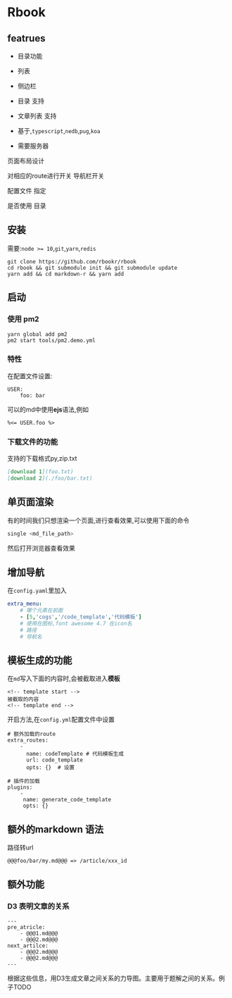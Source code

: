 # Rbook

## featrues

 - 目录功能
 - 列表
 - 侧边栏

- 目录 支持
- 文章列表 支持

- 基于,`typescript`,`nedb`,`pug`,`koa`
- 需要服务器

页面布局设计

  对相应的route进行开关
  导航栏开关


  配置文件 指定

  是否使用 目录

## 安装

需要:`node >= 10`,`git`,`yarn`,`redis`

```
git clone https://github.com/rbookr/rbook
cd rbook && git submodule init && git submodule update
yarn add && cd markdown-r && yarn add
```

## 启动


### 使用 pm2

```
yarn global add pm2
pm2 start tools/pm2.demo.yml
```


### 特性

在配置文件设置:

```
USER:
    foo: bar
```

可以的md中使用**ejs**语法,例如 
```
%<= USER.foo %>
```

### 下载文件的功能

支持的下载格式py,zip.txt

```markdown
[download 1](foo.txt)
[download 2](./foo/bar.txt)
```

## 单页面渲染

有的时间我们只想渲染一个页面,进行查看效果,可以使用下面的命令

```sh
single <md_file_path>
```

然后打开浏览器查看效果

## 增加导航

在`config.yaml`里加入
```yaml
extra_menu:
    # 哪个元素在前面
    - [5,'cogs','/code_template','代码模板'] 
    # 使用在图标,font awesome 4.7 在icon名
    # 路径
    # 导航名
```

## 模板生成的功能

在`md`写入下面的内容时,会被截取进入**模板**

```
<!-- template start -->
被截取的内容
<!-- template end -->
```

开启方法,在`config.yml`配置文件中设置

```
# 额外加载的route
extra_routes:
    - 
      name: codeTemplate # 代码模板生成
      url: code_template
      opts: {}  # 设置

# 插件的加载
plugins:
    - 
     name: generate_code_template
     opts: {}
```

## 额外的markdown 语法

路径转url
```
@@@foo/bar/my.md@@@ => /article/xxx_id
```

## 额外功能

### D3 表明文章的关系

```
---
pre_atricle:
    - @@@1.md@@@
    - @@@2.md@@@
next_artilce: 
    - @@@2.md@@@
    - @@@2.md@@@
---
```
根据这些信息，用D3生成文章之间关系的力导图。主要用于题解之间的关系。例子TODO
